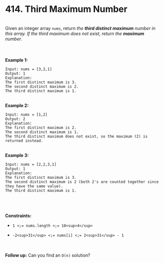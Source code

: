 # 414. Third Maximum Number

<br />Given an integer array `nums`, return <em>the **third distinct maximum** number in this array. If the third maximum does not exist, return the **maximum** number</em>.<br />
<br /> <br />
<br />**Example 1:**<br />
```
Input: nums = [3,2,1]
Output: 1
Explanation:
The first distinct maximum is 3.
The second distinct maximum is 2.
The third distinct maximum is 1.
```
<br />**Example 2:**<br />
```
Input: nums = [1,2]
Output: 2
Explanation:
The first distinct maximum is 2.
The second distinct maximum is 1.
The third distinct maximum does not exist, so the maximum (2) is returned instead.
```
<br />**Example 3:**<br />
```
Input: nums = [2,2,3,1]
Output: 1
Explanation:
The first distinct maximum is 3.
The second distinct maximum is 2 (both 2's are counted together since they have the same value).
The third distinct maximum is 1.
```
<br /> <br />
<br />**Constraints:**<br />

* `1 <;= nums.length <;= 10<sup>4</sup>`

* `-2<sup>31</sup> <;= nums[i] <;= 2<sup>31</sup> - 1`


<br /> <br />
**Follow up:** Can you find an `O(n)` solution?